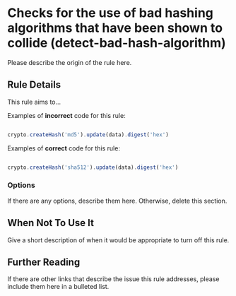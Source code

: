 # Checks for the use of bad hashing algorithms that have been shown to collide (detect-bad-hash-algorithm)

Please describe the origin of the rule here.


## Rule Details

This rule aims to...

Examples of **incorrect** code for this rule:

```js

crypto.createHash('md5').update(data).digest('hex')

```

Examples of **correct** code for this rule:

```js

crypto.createHash('sha512').update(data).digest('hex')

```

### Options

If there are any options, describe them here. Otherwise, delete this section.

## When Not To Use It

Give a short description of when it would be appropriate to turn off this rule.

## Further Reading

If there are other links that describe the issue this rule addresses, please include them here in a bulleted list.
